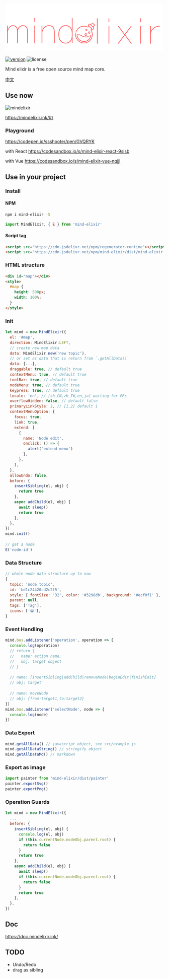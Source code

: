 ![mindelixir logo](https://raw.githubusercontent.com/ssshooter/mind-elixir-core/master/logo.png)

<p>
  <a href="https://www.npmjs.com/package/mind-elixir"><img src="https://img.shields.io/npm/v/mind-elixir" alt="version"></a>
  <img src="https://img.shields.io/npm/l/mind-elixir" alt="license">
</p>

Mind elixir is a free open source mind map core.

[中文](https://github.com/ssshooter/mind-elixir-core/blob/master/readme.cn.md)

## Use now

![mindelixir](https://raw.githubusercontent.com/ssshooter/mind-elixir-core/master/screenshot.png)

https://mindelixir.ink/#/

### Playground

https://codepen.io/ssshooter/pen/GVQRYK

with React https://codesandbox.io/s/mind-elixir-react-9sisb

with Vue https://codesandbox.io/s/mind-elixir-vue-nqjjl

## Use in your project

### Install

#### NPM

```bash
npm i mind-elixir -S
```

```javascript
import MindElixir, { E } from 'mind-elixir'
```

#### Script tag

```html
<script src="https://cdn.jsdelivr.net/npm/regenerator-runtime"></script>
<script src="https://cdn.jsdelivr.net/npm/mind-elixir/dist/mind-elixir.js"></script>
```

### HTML structure

```html
<div id="map"></div>
<style>
  #map {
    height: 500px;
    width: 100%;
  }
</style>
```

### Init

```javascript
let mind = new MindElixir({
  el: '#map',
  direction: MindElixir.LEFT,
  // create new map data
  data: MindElixir.new('new topic'),
  // or set as data that is return from `.getAllData()`
  data: {...},
  draggable: true, // default true
  contextMenu: true, // default true
  toolBar: true, // default true
  nodeMenu: true, // default true
  keypress: true, // default true
  locale: 'en', // [zh_CN,zh_TW,en,ja] waiting for PRs
  overflowHidden: false, // default false
  primaryLinkStyle: 2, // [1,2] default 1
  contextMenuOption: {
    focus: true,
    link: true,
    extend: [
      {
        name: 'Node edit',
        onclick: () => {
          alert('extend menu')
        },
      },
    ],
  },
  allowUndo: false,
  before: {
    insertSibling(el, obj) {
      return true
    },
    async addChild(el, obj) {
      await sleep()
      return true
    },
  },
})
mind.init()

// get a node
E('node-id')

```

### Data Structure

```javascript
// whole node data structure up to now
{
  topic: 'node topic',
  id: 'bd1c24420cd2c2f5',
  style: { fontSize: '32', color: '#3298db', background: '#ecf0f1' },
  parent: null,
  tags: ['Tag'],
  icons: ['😀'],
}
```

### Event Handling

```javascript
mind.bus.addListener('operation', operation => {
  console.log(operation)
  // return {
  //   name: action name,
  //   obj: target object
  // }

  // name: [insertSibling|addChild|removeNode|beginEdit|finishEdit]
  // obj: target

  // name: moveNode
  // obj: {from:target1,to:target2}
})
mind.bus.addListener('selectNode', node => {
  console.log(node)
})
```

### Data Export

```javascript
mind.getAllData() // javascript object, see src/example.js
mind.getAllDataString() // stringify object
mind.getAllDataMd() // markdown
```

### Export as image

```javascript
import painter from 'mind-elixir/dist/painter'
painter.exportSvg()
painter.exportPng()
```

### Operation Guards

```javascript
let mind = new MindElixir({
  ...
  before: {
    insertSibling(el, obj) {
      console.log(el, obj)
      if (this.currentNode.nodeObj.parent.root) {
        return false
      }
      return true
    },
    async addChild(el, obj) {
      await sleep()
      if (this.currentNode.nodeObj.parent.root) {
        return false
      }
      return true
    },
  },
})
```

## Doc

https://doc.mindelixir.ink/

## TODO

- Undo/Redo
- drag as sibling
